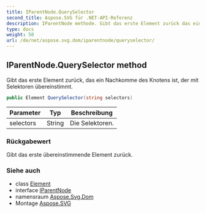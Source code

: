 ```yaml
---
title: IParentNode.QuerySelector
second_title: Aspose.SVG für .NET-API-Referenz
description: IParentNode methode. Gibt das erste Element zurück das ein Nachkomme des Knotens ist der mit Selektoren übereinstimmt.
type: docs
weight: 50
url: /de/net/aspose.svg.dom/iparentnode/queryselector/
---
```

## IParentNode.QuerySelector method

Gibt das erste Element zurück, das ein Nachkomme des Knotens ist, der mit Selektoren übereinstimmt.

```csharp
public Element QuerySelector(string selectors)
```

| Parameter | Typ | Beschreibung |
| --- | --- | --- |
| selectors | String | Die Selektoren. |

### Rückgabewert

Gibt das erste übereinstimmende Element zurück.

### Siehe auch

* class [Element](../../element/)
* interface [IParentNode](../)
* namensraum [Aspose.Svg.Dom](../../iparentnode/)
* Montage [Aspose.SVG](../../../)


